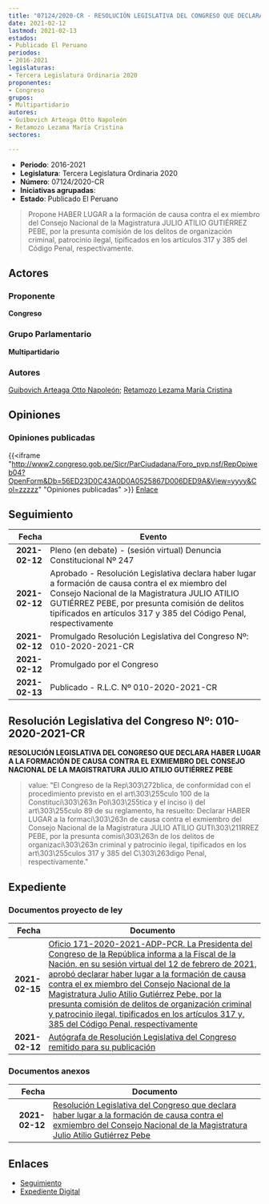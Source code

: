 ```yaml
---
title: "07124/2020-CR - RESOLUCIÓN LEGISLATIVA DEL CONGRESO QUE DECLARA HABER LUGAR A LA FORMACIÓN DE CAUSA CONTRA EL EXMIEMBRO DEL CONSEJO NACIONAL DE LA MAGISTRATURA JULIO ATILIO GUTIÉRREZ PEBE"
date: 2021-02-12
lastmod: 2021-02-13
estados:
- Publicado El Peruano
periodos:
- 2016-2021
legislaturas:
- Tercera Legislatura Ordinaria 2020
proponentes:
- Congreso
grupos:
- Multipartidario
autores:
- Guibovich Arteaga Otto Napoleón
- Retamozo Lezama María Cristina
sectores:

---
```

- **Periodo**: 2016-2021
- **Legislatura**: Tercera Legislatura Ordinaria 2020
- **Número**: 07124/2020-CR
- **Iniciativas agrupadas**: 
- **Estado**: Publicado El Peruano

> Propone HABER LUGAR a la formación de causa contra el ex miembro del Consejo Nacional de la Magistratura JULIO ATILIO GUTIÉRREZ PEBE, por la presunta comisión de los delitos de organización criminal, patrocinio ilegal, tipificados en los artículos 317 y 385 del Código Penal, respectivamente.


## Actores

### Proponente

**Congreso**

### Grupo Parlamentario

**Multipartidario**

### Autores

[Guibovich Arteaga Otto Napoleón](mailto:mailto:oguibovich@congreso.gob.pe); [Retamozo Lezama María Cristina](mailto:mailto:mretamozo@congreso.gob.pe)

## Opiniones

### Opiniones publicadas

{{<iframe "http://www2.congreso.gob.pe/Sicr/ParCiudadana/Foro_pvp.nsf/RepOpiweb04?OpenForm&Db=56ED23D0C43A0D0A0525867D006DED9A&View=yyyy&Col=zzzzz" "Opiniones publicadas" >}}
[Enlace](http://www2.congreso.gob.pe/Sicr/ParCiudadana/Foro_pvp.nsf/RepOpiweb04?OpenForm&Db=56ED23D0C43A0D0A0525867D006DED9A&View=yyyy&Col=zzzzz)


## Seguimiento

| Fecha | Evento |
|------:|--------|
| **2021-02-12** | Pleno (en debate) - (sesión virtual) Denuncia Constitucional Nº 247 |
| **2021-02-12** | Aprobado - Resolución Legislativa declara haber lugar a formación de causa contra el ex miembro del Consejo Nacional de la Magistratura JULIO ATILIO GUTIÉRREZ PEBE, por presunta comisión de delitos tipificados en artículos 317 y 385 del Código Penal, respectivamente |
| **2021-02-12** | Promulgado Resolución Legislativa del Congreso Nº: 010-2020-2021-CR |
| **2021-02-12** | Promulgado por el Congreso |
| **2021-02-13** | Publicado - R.L.C. Nº 010-2020-2021-CR |

## Resolución Legislativa del Congreso Nº: 010-2020-2021-CR

**RESOLUCIÓN LEGISLATIVA DEL CONGRESO QUE DECLARA HABER LUGAR A LA FORMACIÓN DE CAUSA CONTRA EL EXMIEMBRO DEL CONSEJO NACIONAL DE LA MAGISTRATURA JULIO ATILIO GUTIÉRREZ PEBE**

> value: "El Congreso de la Rep\303\272blica, de conformidad con el procedimiento previsto en el art\303\255culo 100 de la Constituci\303\263n Pol\303\255tica y el inciso i) del art\303\255culo 89 de su reglamento, ha resuelto: Declarar HABER LUGAR a la formaci\303\263n de causa contra el exmiembro del Consejo Nacional de la Magistratura JULIO ATILIO GUTI\303\211RREZ PEBE, por la presunta comisi\303\263n de los delitos de organizaci\303\263n criminal y patrocinio ilegal, tipificados en los art\303\255culos 317 y 385 del C\303\263digo Penal, respectivamente."


## Expediente

### Documentos proyecto de ley

| Fecha | Documento |
|------:|-----------|
| **2021-02-15** | [Oficio 171-2020-2021-ADP-PCR. La Presidenta del Congreso de la República informa a la Fiscal de la Nación, en su sesión virtual del 12 de febrero de 2021, aprobó declarar haber lugar a la formación de causa contra el ex miembro del Consejo Nacional de la Magistratura Julio Atilio Gutiérrez Pebe, por la presunta comisión de delitos de organización criminal y patrocinio ilegal, tipificados en los artículos 317 y, 385 del Código Penal, respectivamente](http://www.leyes.congreso.gob.pe/Documentos/2016_2021/Oficios/Presidencia_del_Congreso/OFICIO-171-2020-2021-ADP-PCR.pdf) |
| **2021-02-12** | [Autógrafa de Resolución Legislativa del Congreso remitido para su publicación](http://www.leyes.congreso.gob.pe/Documentos/2016_2021/Autografas/Resolucion_Legislativa_del_Congreso/AU0712420210212.pdf) |

### Documentos anexos

| Fecha | Documento |
|------:|-----------|
| **2021-02-12** | [Resolución Legislativa del Congreso que declara haber lugar a la formación de causa contra el exmiembro del Consejo Nacional de la Magistratura Julio Atilio Gutiérrez Pebe](http://www.leyes.congreso.gob.pe/Documentos/2016_2021/Proyectos_de_Ley_y_de_Resoluciones_Legislativas/PL07124-20210212.pdf) |

## Enlaces

- [Seguimiento](http://www2.congreso.gob.pe/Sicr/TraDocEstProc/CLProLey2016.nsf/f7fff46988ca05b1052578e100829cc7/8faa55f0f8832b4b0525867e006066d2?OpenDocument)
- [Expediente Digital](http://www2.congreso.gob.pe/Sicr/TraDocEstProc/Expvirt_2011.nsf/visbusqptramdoc1621/07124?opendocument)


